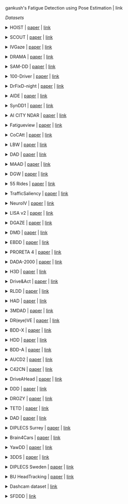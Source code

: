 
<summary>gankush's Fatigue Detection using Pose Estimation | <a href=https://github.com/wzafar/capstone-project/tree/mainlink></a>link</summary>



*Datasets*
<a name="HOIST"></a>
<details close>
<summary>HOIST | <a href=https://doi.org/10.1109/LRA.2024.3368301>paper</a> | <a href=https://github.com/vehicle-importance/oiecr>link</a></summary>
<ul>
Full name: Object Importance Estimation Using Counterfactual Reasoning
</ul>
</summary>
<ul>
Description: Simulated driving scenarios with object importance annotations
</ul>
</summary>
<ul>
Data: scene video (BEV)
</ul>
</summary>
<ul>
Annotations: bounding boxes, object importance labels
</ul>
<ul>
<pre>
@article{2024_RAL_Gupta,
    author = "Gupta, Pranay and Biswas, Abhijat and Admoni, Henny and Held, David",
    journal = "IEEE Robotics and Automation Letters",
    publisher = "IEEE",
    title = "Object Importance Estimation using Counterfactual Reasoning for Intelligent Driving",
    year = "2024"
}
</pre>
</details>
</ul>

<a name="SCOUT"></a>
<details close>
<summary>SCOUT | <a href=https://doi.org/10.1109/IV55156.2024.10588528>paper</a> | <a href=https://github.com/ykotseruba/SCOUT>link</a></summary>
<ul>
Full name: Task and Context-Modulated Attention
</ul>
</summary>
<ul>
Description: Extended annotations for four public datasets for studying drivers’ attention: DR(eye)VE, BDD-A, MAAD, LBW
</ul>
</summary>
<ul>
Data: eye-tracking
</ul>
</summary>
<ul>
Annotations: action labels, context labels, map information
</ul>
<ul>
<pre>
@inproceedings{2024_IV_Kotseruba_1,
    author = "Kotseruba, Iuliia and Tsotsos, John K",
    booktitle = "Intelligent Vehicles Symposium (IV)",
    title = "Data Limitations for Modeling Top-Down Effects on Drivers' Attention",
    year = "2024"
}
</pre>
</details>
</ul>

<a name="IVGaze"></a>
<details close>
<summary>IVGaze | <a href=https://openaccess.thecvf.com/content/CVPR2024/papers/Cheng_What_Do_You_See_in_Vehicle_Comprehensive_Vision_Solution_for_CVPR_2024_paper.pdf>paper</a> | <a href=https://yihua.zone/work/ivgaze>link</a></summary>
<ul>
Full name: In-Vehicle Gaze Dataset
</ul>
</summary>
<ul>
Description: 44K images of 25 subjects looking at different areas inside the vehicle
</ul>
</summary>
<ul>
Data: driver video, eye-tracking
</ul>
</summary>
<ul>
Annotations: gaze area labels
</ul>
<ul>
<pre>
@inproceedings{2024_CVPR_Cheng,
    author = "Cheng, Yihua and Zhu, Yaning and Wang, Zongji and Hao, Hongquan and Liu, Yongwei and Cheng, Shiqing and Wang, Xi and Chang, Hyung Jin",
    booktitle = "Proceedings of the IEEE/CVF Conference on Computer Vision and Pattern Recognition",
    pages = "1556--1565",
    title = "What Do You See in Vehicle? Comprehensive Vision Solution for In-Vehicle Gaze Estimation",
    year = "2024"
}
</pre>
</details>
</ul>

<a name="DRAMA"></a>
<details close>
<summary>DRAMA | <a href=https://openaccess.thecvf.com/content/WACV2023/papers/Malla_DRAMA_Joint_Risk_Localization_and_Captioning_in_Driving_WACV_2023_paper.pdf>paper</a> | <a href=https://usa.honda-ri.com/drama>link</a></summary>
<ul>
Full name: Driving Risk Assessment Mechanism with A captioning module
</ul>
</summary>
<ul>
Description: Driving scenarios recorded in Tokyo, Japan with video and object-level importance labels and captions
</ul>
</summary>
<ul>
Data: scene video
</ul>
</summary>
<ul>
Annotations: bounding boxes, captions
</ul>
<ul>
<pre>
@inproceedings{2023_WACV_Malla,
    author = "Malla, Srikanth and Choi, Chiho and Dwivedi, Isht and Choi, Joon Hee and Li, Jiachen",
    booktitle = "Proceedings of the IEEE/CVF Winter Conference on Applications of Computer Vision",
    pages = "1043--1052",
    title = "DRAMA: Joint Risk Localization and Captioning in Driving",
    year = "2023"
}
</pre>
</details>
</ul>

<a name="SAM-DD"></a>
<details close>
<summary>SAM-DD | <a href=https://doi.org/10.1109/TITS.2023.3316203>paper</a> | <a href=https://yanghh.io/SAM-DD/>link</a></summary>
<ul>
Full name: Singapore AutoMan@NTU Distracted Driving Dataset
</ul>
</summary>
<ul>
Description: Videos of drivers performing secondary tasks
</ul>
</summary>
<ul>
Data: driver video, depth
</ul>
</summary>
<ul>
Annotations: distraction state
</ul>
<ul>
<pre>
@article{2023_T-ITS_Yang,
    author = "Yang, Haohan and Liu, Haochen and Hu, Zhongxu and Nguyen, Anh-Tu and Guerra, Thierry-Marie and Lv, Chen",
    journal = "IEEE Transactions on Intelligent Transportation Systems",
    publisher = "IEEE",
    title = "Quantitative Identification of Driver Distraction: A Weakly Supervised Contrastive Learning Approach",
    year = "2023"
}
</pre>
</details>
</ul>

<a name="100-Driver"></a>
<details close>
<summary>100-Driver | <a href=https://doi.org/10.1109/TITS.2023.3255923>paper</a> | <a href=https://100-driver.github.io>link</a></summary>
<ul>
Description: Videos of drivers performing secondary tasks 
</ul>
</summary>
<ul>
Data: driver video
</ul>
</summary>
<ul>
Annotations: action labels
</ul>
<ul>
<pre>
@article{2023_T-ITS_Wang,
    author = "Wang, Jing and Li, Wenjing and Li, Fang and Zhang, Jun and Wu, Zhongcheng and Zhong, Zhun and Sebe, Nicu",
    journal = "IEEE Transactions on Intelligent Transportation Systems",
    publisher = "IEEE",
    title = "100-Driver: A Large-Scale, Diverse Dataset for Distracted Driver Classification",
    year = "2023"
}
</pre>
</details>
</ul>

<a name="DrFixD-night"></a>
<details close>
<summary>DrFixD-night | <a href=https://doi.org/10.1109/TITS.2023.3323468>paper</a> | <a href=https://github.com/taodeng/DrFixD-night>link</a></summary>
<ul>
Full name: Driver Fixation Dataset in night
</ul>
</summary>
<ul>
Description: 15 videos of night-time driving with eye-tracking data from 30 participants
</ul>
</summary>
<ul>
Data: scene video, eye-tracking
</ul>
<ul>
<pre>
@article{2023_T-ITS_Deng,
    author = "Deng, Tao and Jiang, Lianfang and Shi, Yi and Wu, Jiang and Wu, Zhangbi and Yan, Shun and Zhang, Xianshi and Yan, Hongmei",
    journal = "IEEE Transactions on Intelligent Transportation Systems",
    publisher = "IEEE",
    title = "Driving Visual Saliency Prediction of Dynamic Night Scenes via a Spatio-Temporal Dual-Encoder Network",
    year = "2023"
}
</pre>
</details>
</ul>

<a name="AIDE"></a>
<details close>
<summary>AIDE | <a href=https://openaccess.thecvf.com/content/ICCV2023/papers/Yang_AIDE_A_Vision-Driven_Multi-View_Multi-Modal_Multi-Tasking_Dataset_for_Assistive_Driving_ICCV_2023_paper.pdf>paper</a> | <a href=https://github.com/ydk122024/AIDE>link</a></summary>
<ul>
Full name: Assistive Driving Perception Dataset
</ul>
</summary>
<ul>
Description: Naturalistic dataset with multi-camera views of drivers performing normal driving and secondary tasks
</ul>
</summary>
<ul>
Data: driver video, scene video
</ul>
</summary>
<ul>
Annotations: distraction state, action labels
</ul>
<ul>
<pre>
@inproceedings{2023_ICCV_Yang,
    author = "Yang, Dingkang and Huang, Shuai and Xu, Zhi and Li, Zhenpeng and Wang, Shunli and Li, Mingcheng and Wang, Yuzheng and Liu, Yang and Yang, Kun and Chen, Zhaoyu and others",
    booktitle = "Proceedings of the IEEE/CVF International Conference on Computer Vision",
    pages = "20459--20470",
    title = "AIDE: A Vision-Driven Multi-View, Multi-Modal, Multi-Tasking Dataset for Assistive Driving Perception",
    year = "2023"
}
</pre>
</details>
</ul>

<a name="SynDD1"></a>
<details close>
<summary>SynDD1 | <a href=https://doi.org/10.1016/j.dib.2022.108793>paper</a> | <a href=https://data.mendeley.com/datasets/ptcp7rp3wb/4>link</a></summary>
<ul>
Full name: Synthetic Distracted Driving Dataset
</ul>
</summary>
<ul>
Description: Synthetic dataset for machine learning models to detect and analyze drivers' various distracted behavior and different gaze zones. 
</ul>
</summary>
<ul>
Data: driver video
</ul>
</summary>
<ul>
Annotations: gaze area labels, action labels, appearance labels
</ul>
<ul>
<pre>
@article{2023_DiB_Rahman,
    author = "Rahman, Mohammed Shaiqur and Venkatachalapathy, Archana and Sharma, Anuj and Wang, Jiyang and Gursoy, Senem Velipasalar and Anastasiu, David and Wang, Shuo",
    journal = "Data in brief",
    pages = "108793",
    publisher = "Elsevier",
    title = "Synthetic distracted driving (syndd1) dataset for analyzing distracted behaviors and various gaze zones of a driver",
    volume = "46",
    year = "2023"
}
</pre>
</details>
</ul>

<a name="AI CITY NDAR"></a>
<details close>
<summary>AI CITY NDAR | <a href=https://openaccess.thecvf.com/content/CVPR2023W/AICity/papers/Naphade_The_7th_AI_City_Challenge_CVPRW_2023_paper.pdf>paper</a> | <a href=https://www.aicitychallenge.org>link</a></summary>
<ul>
Full name: AI CITY Naturalistic Driving Action Recognition
</ul>
</summary>
<ul>
Description: 594 video clips (90 hours) of 99 drivers performing 16 secondary tasks during driving
</ul>
</summary>
<ul>
Data: driver video
</ul>
<ul>
<pre>
@inproceedings{2023_CVPRW_Naphade,
    author = "Naphade, Milind and Wang, Shuo and Anastasiu, David C and Tang, Zheng and Chang, Ming-Ching and Yao, Yue and Zheng, Liang and Rahman, Mohammed Shaiqur and Arya, Meenakshi S and Sharma, Anuj and others",
    booktitle = "Proceedings of the IEEE/CVF Conference on Computer Vision and Pattern Recognition",
    pages = "5538--5548",
    title = "The 7th ai city challenge",
    year = "2023"
}
</pre>
</details>
</ul>

<a name="Fatigueview"></a>
<details close>
<summary>Fatigueview | <a href=https://doi.org/10.1109/TITS.2022.3216017>paper</a> | <a href=https://fatigueview.github.io/>link</a></summary>
<ul>
Description: Multi-camera video dataset for vision-based drowsiness detection.
</ul>
</summary>
<ul>
Data: driver video
</ul>
</summary>
<ul>
Annotations: facial landmarks, face/hand bounding boxes, head pose, eye status, pose, drowsiness labels
</ul>
<ul>
<pre>
@article{2022_T-ITS_Yang,
    author = "Yang, Cong and Yang, Zhenyu and Li, Weiyu and See, John",
    journal = "IEEE Transactions on Intelligent Transportation Systems",
    publisher = "IEEE",
    title = "FatigueView: A Multi-Camera Video Dataset for Vision-Based Drowsiness Detection",
    year = "2022"
}
</pre>
</details>
</ul>

<a name="CoCAtt"></a>
<details close>
<summary>CoCAtt | <a href=https://doi.org/10.1109/ITSC55140.2022.9921777>paper</a> | <a href=https://cocatt-dataset.github.io/>link</a></summary>
<ul>
Full name: A Cognitive-Conditioned Driver Attention Dataset
</ul>
</summary>
<ul>
Description: Videos of drivers and driver scenes in automated and manual driving conditions with per-frame gaze and distraction annotations
</ul>
</summary>
<ul>
Data: driver video, scene video, eye-tracking
</ul>
</summary>
<ul>
Annotations: distraction state, car telemetry, intention labels
</ul>
<ul>
<pre>
@inproceedings{2022_ITSC_Shen,
    author = "Shen, Yuan and Wijayaratne, Niviru and Sriram, Pranav and Hasan, Aamir and Du, Peter and Driggs-Campbell, Katherine",
    booktitle = "2022 IEEE 25th International Conference on Intelligent Transportation Systems (ITSC)",
    organization = "IEEE",
    pages = "32--39",
    title = "CoCAtt: A Cognitive-Conditioned Driver Attention Dataset",
    year = "2022"
}
</pre>
</details>
</ul>

<a name="LBW"></a>
<details close>
<summary>LBW | <a href=https://www.ecva.net/papers/eccv_2022/papers_ECCV/papers/136730128.pdf>paper</a> | <a href=https://github.com/Kasai2020/look_both_ways>link</a></summary>
<ul>
Full name: Look Both Ways
</ul>
</summary>
<ul>
Description: Synchronized videos from scene and driver-facing cameras of drivers performing various maneuvers in traffic
</ul>
</summary>
<ul>
Data: driver video, scene video, eye-tracking
</ul>
<ul>
<pre>
@inproceedings{2022_ECCV_Kasahara,
    author = "Kasahara, Isaac and Stent, Simon and Park, Hyun Soo",
    booktitle = "Computer Vision--ECCV 2022: 17th European Conference, Tel Aviv, Israel, October 23--27, 2022, Proceedings, Part XIII",
    organization = "Springer",
    pages = "126--142",
    title = "Look Both Ways: Self-supervising Driver Gaze Estimation and Road Scene Saliency",
    year = "2022"
}
</pre>
</details>
</ul>

<a name="DAD"></a>
<details close>
<summary>DAD | <a href=https://openaccess.thecvf.com/content/WACV2021/papers/Kopuklu_Driver_Anomaly_Detection_A_Dataset_and_Contrastive_Learning_Approach_WACV_2021_paper.pdf>paper</a> | <a href=https://github.com/okankop/Driver-Anomaly-Detection>link</a></summary>
<ul>
Full name: Driver Anomaly Detection
</ul>
</summary>
<ul>
Description: Videos of normal and anomalous behaviors (manual/visual distractions) of drivers.
</ul>
</summary>
<ul>
Data: driver video
</ul>
</summary>
<ul>
Annotations: action labels
</ul>
<ul>
<pre>
@inproceedings{2021_WACV_Kopuklu,
    author = "Kopuklu, Okan and Zheng, Jiapeng and Xu, Hang and Rigoll, Gerhard",
    booktitle = "Proceedings of the IEEE/CVF Winter Conference on Applications of Computer Vision",
    pages = "91--100",
    title = "Driver anomaly detection: A dataset and contrastive learning approach",
    year = "2021"
}
</pre>
</details>
</ul>

<a name="MAAD"></a>
<details close>
<summary>MAAD | <a href=https://openaccess.thecvf.com/content/ICCV2021W/EPIC/papers/Gopinath_MAAD_A_Model_and_Dataset_for_Attended_Awareness_in_Driving_ICCVW_2021_paper.pdf>paper</a> | <a href=https://github.com/ToyotaResearchInstitute/att-aware/>link</a></summary>
<ul>
Full name: Attended Awareness in Driving
</ul>
</summary>
<ul>
Description: A subset of videos from DR(eye)VE annotated with gaze collected in lab conditions.
</ul>
</summary>
<ul>
Data: eye-tracking, scene video
</ul>
</summary>
<ul>
Annotations: task labels
</ul>
<ul>
<pre>
@inproceedings{2021_ICCVW_Gopinath,
    author = "Gopinath, Deepak and Rosman, Guy and Stent, Simon and Terahata, Katsuya and Fletcher, Luke and Argall, Brenna and Leonard, John",
    booktitle = "Proceedings of the IEEE/CVF International Conference on Computer Vision",
    pages = "3426--3436",
    title = {MAAD: A Model and Dataset for" Attended Awareness" in Driving},
    year = "2021"
}
</pre>
</details>
</ul>

<a name="DGW"></a>
<details close>
<summary>DGW | <a href=https://openaccess.thecvf.com/content/ICCV2021W/AVVision/papers/Ghosh_Speak2Label_Using_Domain_Knowledge_for_Creating_a_Large_Scale_Driver_ICCVW_2021_paper.pdf>paper</a> | <a href=https://sites.google.com/view/drivergazeprediction/home>link</a></summary>
<ul>
Full name: Driver Gaze in the Wild 
</ul>
</summary>
<ul>
Description: Videos of drivers fixating on different areas in the vehicle without constraining their head and eye movements
</ul>
</summary>
<ul>
Data: driver video
</ul>
</summary>
<ul>
Annotations: gaze area labels
</ul>
<ul>
<pre>
@inproceedings{2021_ICCVW_Ghosh,
    author = "Ghosh, Shreya and Dhall, Abhinav and Sharma, Garima and Gupta, Sarthak and Sebe, Nicu",
    booktitle = "ICCVW",
    title = "Speak2label: Using domain knowledge for creating a large scale driver gaze zone estimation dataset",
    year = "2021"
}
</pre>
</details>
</ul>

<a name="55 Rides"></a>
<details close>
<summary>55 Rides | <a href=https://doi.org/10.1145/3448018.3457993>paper</a> | <a href=https://www.hci.uni-tuebingen.de/research/Applications/Driving/55rides.html>link</a></summary>
<ul>
Description: Naturalistic dataset recorded by four drivers and annotated by three raters to determine distraction states
</ul>
</summary>
<ul>
Data: driver video, eye-tracking
</ul>
</summary>
<ul>
Annotations: distraction state, head pose
</ul>
<ul>
<pre>
@inproceedings{2021_ETRA_Kubler,
    author = {K{\"u}bler, Thomas C and Fuhl, Wolfgang and Wagner, Elena and Kasneci, Enkelejda},
    booktitle = "ACM Symposium on Eye Tracking Research and Applications",
    pages = "1--8",
    title = "55 Rides: attention annotated head and gaze data during naturalistic driving",
    year = "2021"
}
</pre>
</details>
</ul>

<a name="TrafficSaliency"></a>
<details close>
<summary>TrafficSaliency | <a href=https://doi.org/10.1109/TITS.2019.2915540>paper</a> | <a href=https://github.com/taodeng/CDNN-traffic-saliency>link</a></summary>
<ul>
Description: 16 videos of driving scenes with gaze data of 28 subjects recorded in the lab with eye-tracker
</ul>
</summary>
<ul>
Data: eye-tracking, scene video
</ul>
<ul>
<pre>
@article{2020_T-ITS_Deng,
    author = "Deng, Tao and Yan, Hongmei and Qin, Long and Ngo, Thuyen and Manjunath, BS",
    journal = "IEEE Transactions on Intelligent Transportation Systems",
    number = "5",
    pages = "2146--2154",
    publisher = "IEEE",
    title = "{How do drivers allocate their potential attention? Driving fixation prediction via convolutional neural networks}",
    volume = "21",
    year = "2019"
}
</pre>
</details>
</ul>

<a name="NeuroIV"></a>
<details close>
<summary>NeuroIV | <a href=https://doi.org/10.1109/TITS.2020.3022921>paper</a> | <a href=https://github.com/ispc-lab/NeuroIV>link</a></summary>
<ul>
Full name: Neuromorphic Vision Meets Intelligent Vehicle
</ul>
</summary>
<ul>
Description: Videos of drivers performing secondary tasks, making hand gestures and observing different regions inside the vehicle recorded with DAVIS and depth sensor
</ul>
</summary>
<ul>
Data: driver video
</ul>
<ul>
<pre>
@article{2020_T-ITS_Chen,
    author = {Chen, Guang and Wang, Fa and Li, Weijun and Hong, Lin and Conradt, J{\"o}rg and Chen, Jieneng and Zhang, Zhenyan and Lu, Yiwen and Knoll, Alois},
    journal = "IEEE Transactions on Intelligent Transportation Systems",
    number = "2",
    pages = "1171--1183",
    publisher = "IEEE",
    title = "NeuroIV: Neuromorphic vision meets intelligent vehicle towards safe driving with a new database and baseline evaluations",
    volume = "23",
    year = "2020"
}
</pre>
</details>
</ul>

<a name="LISA v2"></a>
<details close>
<summary>LISA v2 | <a href=https://doi.org/10.1109/IV47402.2020.9304573>paper</a> | <a href=https://github.com/arangesh/GPCycleGAN>link</a></summary>
<ul>
Full name: Laboratory for Intelligent and Safe Automobiles
</ul>
</summary>
<ul>
Description: Videos of drivers with and without eyeglasses recorded under different lighting conditions
</ul>
</summary>
<ul>
Data: driver video
</ul>
<ul>
<pre>
@inproceedings{2020_IV_Rangesh,
    author = "Rangesh, Akshay and Zhang, Bowen and Trivedi, Mohan M",
    booktitle = "IV",
    title = "Driver gaze estimation in the real world: Overcoming the eyeglass challenge",
    year = "2020"
}
</pre>
</details>
</ul>

<a name="DGAZE"></a>
<details close>
<summary>DGAZE | <a href=http://cdn.iiit.ac.in/cdn/cvit.iiit.ac.in/images/ConferencePapers/2020/DGAZE_Driver.pdf>paper</a> | <a href=https://github.com/duaisha/DGAZE>link</a></summary>
<ul>
Description: A dataset mapping drivers’ gaze to different areas in a static traffic scene in lab conditions
</ul>
</summary>
<ul>
Data: driver video, scene video
</ul>
</summary>
<ul>
Annotations: bounding boxes
</ul>
<ul>
<pre>
@inproceedings{2020_IROS_Dua,
    author = "Dua, Isha and John, Thrupthi Ann and Gupta, Riya and Jawahar, CV",
    booktitle = "IROS",
    title = "DGAZE: Driver Gaze Mapping on Road",
    year = "2020"
}
</pre>
</details>
</ul>

<a name="DMD"></a>
<details close>
<summary>DMD | <a href=https://doi.org/10.1007/978-3-030-66823-5_23>paper</a> | <a href=https://dmd.vicomtech.org/>link</a></summary>
<ul>
Full name: Driving Monitoring Dataset
</ul>
</summary>
<ul>
Description: A diverse multi-modal dataset of drivers performing various secondary tasks, observing different regions inside the car, and showing signs of drowsiness recorded on-road and in simulation environment
</ul>
</summary>
<ul>
Data: driver video, scene video, vehicle data
</ul>
</summary>
<ul>
Annotations: bounding boxes, action labels
</ul>
<ul>
<pre>
@inproceedings{2020_ECCVW_Ortega,
    author = "Ortega, Juan Diego and Kose, Neslihan and Ca{\\textasciitilde n}as, Paola and Chao, Min-An and Unnervik, Alexander and Nieto, Marcos and Otaegui, Oihana and Salgado, Luis",
    booktitle = "ECCV",
    title = "Dmd: A large-scale multi-modal driver monitoring dataset for attention and alertness analysis",
    year = "2020"
}
</pre>
</details>
</ul>

<a name="EBDD"></a>
<details close>
<summary>EBDD | <a href=https://doi.org/10.1109/TCSVT.2018.2818407>paper</a> | <a href=https://mahbubur.buet.ac.bd/resources/ebdd_database.htm>link</a></summary>
<ul>
Full name: EEE BUET Distracted Driving Dataset
</ul>
</summary>
<ul>
Description: Videos of drivers performing secondary tasks
</ul>
</summary>
<ul>
Data: driver video
</ul>
</summary>
<ul>
Annotations: action labels, bounding boxes
</ul>
<ul>
<pre>
@article{2019_TCSVT_Billah,
    author = "Billah, Tashrif and Rahman, SM Mahbubur and Ahmad, M Omair and Swamy, MNS",
    journal = "IEEE Transactions on Circuits and Systems for Video Technology",
    number = "4",
    pages = "1048--1062",
    publisher = "IEEE",
    title = "Recognizing distractions for assistive driving by tracking body parts",
    volume = "29",
    year = "2018"
}
</pre>
</details>
</ul>

<a name="PRORETA 4"></a>
<details close>
<summary>PRORETA 4 | <a href=https://doi.org/10.1109/IVS.2019.8814224>paper</a> | <a href=https://www.proreta.tu-darmstadt.de/proreta_1_4/proreta4_1/datasets_1/index.en.jsp>link</a></summary>
<ul>
Description: Videos of traffic scenes recorded in instrumented vehicle with driver’s gaze data for evaluating accuracy of detecting driver’s current object of fixation
</ul>
</summary>
<ul>
Data: eye-tracking, driver video, scene video
</ul>
<ul>
<pre>
@inproceedings{2019_IV_Schwehr,
    author = "Schwehr, Julian and Knaust, Moritz and Willert, Volker",
    booktitle = "IV",
    title = "How to evaluate object-of-fixation detection",
    year = "2019"
}
</pre>
</details>
</ul>

<a name="DADA-2000"></a>
<details close>
<summary>DADA-2000 | <a href=https://doi.org/10.1109/ITSC.2019.8917218>paper</a> | <a href=https://github.com/JWFangit/LOTVS-DADA>link</a></summary>
<ul>
Full name: Driver Attention in Driving Accident Scenarios
</ul>
</summary>
<ul>
Description: 2000 videos of accident videos collected from video hosting websites with eye-tracking data from 20 subjects collected in the lab.
</ul>
</summary>
<ul>
Data: eye-tracking, scene video
</ul>
</summary>
<ul>
Annotations: bounding boxes, accident category labels
</ul>
<ul>
<pre>
@inproceedings{2019_ITSC_Fang,
    author = "Fang, Jianwu and Yan, Dingxin and Qiao, Jiahuan and Xue, Jianru and Wang, He and Li, Sen",
    booktitle = "ITSC",
    title = "{DADA-2000: Can Driving Accident be Predicted by Driver Attentionƒ Analyzed by A Benchmark}",
    year = "2019"
}
</pre>
</details>
</ul>

<a name="H3D"></a>
<details close>
<summary>H3D | <a href=https://doi.org/10.1109/ICRA.2019.8793925>paper</a> | <a href=https://doi.org/10.1109/ICRA.2019.8793925>link</a></summary>
<ul>
Full name: H3D Honda 3D Dataset
</ul>
</summary>
<ul>
Description: A subset of videos from HDD dataset with 3D bounding boxes and object ids for tracking
</ul>
</summary>
<ul>
Data: driver video, vehicle data
</ul>
</summary>
<ul>
Annotations: bounding boxes
</ul>
<ul>
<pre>
@inproceedings{2019_ICRA_Patil,
    author = "Patil, Abhishek and Malla, Srikanth and Gang, Haiming and Chen, Yi-Ting",
    booktitle = "2019 International Conference on Robotics and Automation (ICRA)",
    organization = "IEEE",
    pages = "9552--9557",
    title = "The h3d dataset for full-surround 3d multi-object detection and tracking in crowded urban scenes",
    year = "2019"
}
</pre>
</details>
</ul>

<a name="Drive&Act"></a>
<details close>
<summary>Drive&Act | <a href=https://openaccess.thecvf.com/content_ICCV_2019/papers/Martin_DriveAct_A_Multi-Modal_Dataset_for_Fine-Grained_Driver_Behavior_Recognition_in_ICCV_2019_paper.pdf>paper</a> | <a href=https://www.driveandact.com/>link</a></summary>
<ul>
Description: Videos of drivers performing various driving- and non-driving-related tasks
</ul>
</summary>
<ul>
Data: driver video
</ul>
</summary>
<ul>
Annotations: semantic maps, action labels
</ul>
<ul>
<pre>
@inproceedings{2019_ICCV_Martin,
    author = "Martin, Manuel and Roitberg, Alina and Haurilet, Monica and Horne, Matthias and Rei{\ss}, Simon and Voit, Michael and Stiefelhagen, Rainer",
    booktitle = "ICCV",
    title = "Drive\\&act: A multi-modal dataset for fine-grained driver behavior recognition in autonomous vehicles",
    year = "2019"
}
</pre>
</details>
</ul>

<a name="RLDD"></a>
<details close>
<summary>RLDD | <a href=https://openaccess.thecvf.com/content_CVPRW_2019/papers/AMFG/Ghoddoosian_A_Realistic_Dataset_and_Baseline_Temporal_Model_for_Early_Drowsiness_CVPRW_2019_paper.pdf>paper</a> | <a href=https://github.com/rezaghoddoosian/Early-Drowsiness-Detection>link</a></summary>
<ul>
Full name: Real-Life Drowsiness Datase
</ul>
</summary>
<ul>
Description: Crowdsourced videos of people in various states of drowsiness recorded in indoor environments
</ul>
</summary>
<ul>
Data: driver video
</ul>
</summary>
<ul>
Annotations: drowsiness labels
</ul>
<ul>
<pre>
@inproceedings{2019_CVPRW_Ghoddoosian,
    author = "Ghoddoosian, Reza and Galib, Marnim and Athitsos, Vassilis",
    booktitle = "CVPRW",
    title = "A realistic dataset and baseline temporal model for early drowsiness detection",
    year = "2019"
}
</pre>
</details>
</ul>

<a name="HAD"></a>
<details close>
<summary>HAD | <a href=https://openaccess.thecvf.com/content_CVPR_2019/papers/Kim_Grounding_Human-To-Vehicle_Advice_for_Self-Driving_Vehicles_CVPR_2019_paper.pdf>paper</a> | <a href=https://usa.honda-ri.com/HAD>link</a></summary>
<ul>
Full name: HAD HRI Advice Dataset
</ul>
</summary>
<ul>
Description: A subset of videos from HDD naturalistic dataset annotated with textual advice containing 1) goals – where the vehicle should move and 2) attention – where the vehicle should look
</ul>
</summary>
<ul>
Data: scene video, vehicle data
</ul>
</summary>
<ul>
Annotations: goal and attention labels
</ul>
<ul>
<pre>
@inproceedings{2019_CVPR_Kim,
    author = "Kim, Jinkyu and Misu, Teruhisa and Chen, Yi-Ting and Tawari, Ashish and Canny, John",
    booktitle = "CVPR",
    title = "Grounding human-to-vehicle advice for self-driving vehicles",
    year = "2019"
}
</pre>
</details>
</ul>

<a name="3MDAD"></a>
<details close>
<summary>3MDAD | <a href=https://doi.org/10.1007/978-3-030-29888-3_42>paper</a> | <a href=https://sites.google.com/site/benkhalifaanouar1/6-datasets>link</a></summary>
<ul>
Full name: Multimodal Multiview and Multispectral Driver Action Dataset
</ul>
</summary>
<ul>
Description: Videos of drivers performing secondary tasks
</ul>
</summary>
<ul>
Data: driver video
</ul>
</summary>
<ul>
Annotations: action labels, bounding boxes
</ul>
<ul>
<pre>
@inproceedings{2019_CAIP_Jegham,
    author = "Jegham, Imen and Ben Khalifa, Anouar and Alouani, Ihsen and Mahjoub, Mohamed Ali",
    booktitle = "Computer Analysis of Images and Patterns: 18th International Conference, CAIP 2019, Salerno, Italy, September 3--5, 2019, Proceedings, Part I 18",
    organization = "Springer",
    pages = "518--529",
    title = "Mdad: A multimodal and multiview in-vehicle driver action dataset",
    year = "2019"
}
</pre>
</details>
</ul>

<a name="DR(eye)VE"></a>
<details close>
<summary>DR(eye)VE | <a href=https://doi.org/10.1109/TPAMI.2018.2845370>paper</a> | <a href=http://imagelab.ing.unimore.it/dreyeve>link</a></summary>
<ul>
Description: Driving videos recorded on-road with corresponding gaze data of the driver
</ul>
</summary>
<ul>
Data: eye-tracking, scene video, vehicle data
</ul>
</summary>
<ul>
Annotations: weather and road type labels
</ul>
<ul>
<pre>
@article{2018_PAMI_Palazzi,
    author = "Palazzi, Andrea and Abati, Davide and Solera, Francesco and Cucchiara, Rita and others",
    journal = "IEEE TPAMI",
    number = "7",
    pages = "1720--1733",
    title = "{Predicting the Driver's Focus of Attention: the DR (eye) VE Project}",
    volume = "41",
    year = "2018"
}
</pre>
</details>
</ul>

<a name="BDD-X"></a>
<details close>
<summary>BDD-X | <a href=https://openaccess.thecvf.com/content_ECCV_2018/papers/Jinkyu_Kim_Textual_Explanations_for_ECCV_2018_paper.pdf>paper</a> | <a href=https://github.com/JinkyuKimUCB/BDD-X-dataset>link</a></summary>
<ul>
Full name: Berkeley Deep Drive-X (eXplanation) Dataset
</ul>
</summary>
<ul>
Description: A subset of videos from BDD dataset annotated with textual descriptions of actions performed by the vehicle and explanations justifying those actions
</ul>
</summary>
<ul>
Data: scene video, vehicle data
</ul>
</summary>
<ul>
Annotations: action explanations
</ul>
<ul>
<pre>
@inproceedings{2018_ECCV_Kim,
    author = "Kim, Jinkyu and Rohrbach, Anna and Darrell, Trevor and Canny, John and Akata, Zeynep",
    booktitle = "ECCV",
    title = "Textual explanations for self-driving vehicles",
    year = "2018"
}
</pre>
</details>
</ul>

<a name="HDD"></a>
<details close>
<summary>HDD | <a href=https://openaccess.thecvf.com/content_cvpr_2018/papers/Ramanishka_Toward_Driving_Scene_CVPR_2018_paper.pdf>paper</a> | <a href=https://usa.honda-ri.com/HDD>link</a></summary>
<ul>
Full name: HDD HRI Driving Dataset
</ul>
</summary>
<ul>
Description: A large naturalistic driving dataset with driving footage, vehicle telemetry and annotations for vehicle actions and their justifications
</ul>
</summary>
<ul>
Data: scene video, vehicle data
</ul>
</summary>
<ul>
Annotations: bounding boxes, action labels
</ul>
<ul>
<pre>
@inproceedings{2018_CVPR_Ramanishka,
    author = "Ramanishka, Vasili and Chen, Yi-Ting and Misu, Teruhisa and Saenko, Kate",
    booktitle = "CVPR",
    title = "Toward driving scene understanding: A dataset for learning driver behavior and causal reasoning",
    year = "2018"
}
</pre>
</details>
</ul>

<a name="BDD-A"></a>
<details close>
<summary>BDD-A | <a href=https://doi.org/10.1007/978-3-030-20873-8_42>paper</a> | <a href=https://bdd-data.berkeley.edu/>link</a></summary>
<ul>
Full name: Berkeley Deep Drive-A (Attention) Dataset
</ul>
</summary>
<ul>
Description: A set of short video clips extracted from the Berkeley Deep Drive (BDD) dataset with additional eye-tracking data collected in the lab from 45 subjects
</ul>
</summary>
<ul>
Data: eye-tracking, scene video, vehicle data
</ul>
<ul>
<pre>
@inproceedings{2018_ACCV_Xia,
    author = "Xia, Ye and Zhang, Danqing and Kim, Jinkyu and Nakayama, Ken and Zipser, Karl and Whitney, David",
    booktitle = "ACCV",
    title = "Predicting driver attention in critical situations",
    year = "2018"
}
</pre>
</details>
</ul>

<a name="AUCD2"></a>
<details close>
<summary>AUCD2 | <a href=https://arxiv.org/pdf/1706.09498.pdf>paper</a> | <a href=https://abouelnaga.io/projects/auc-distracted-driver-dataset/>link</a></summary>
<ul>
Full name: American University in Cairo (AUC) Distracted Driver’s Dataset
</ul>
</summary>
<ul>
Description: Videos of drivers performing secondary tasks
</ul>
</summary>
<ul>
Data: driver video
</ul>
</summary>
<ul>
Annotations: action labels
</ul>
<ul>
<pre>
@inproceedings{2017_NeurIPS_Abouelnaga,
    author = "Abouelnaga, Yehya and Eraqi, Hesham M. and Moustafa, Mohamed N.",
    booktitle = "NeurIPS Workshop on Machine Learning for Intelligent Transportation Systems",
    title = "eal-time Distracted Driver Posture Classification",
    year = "2017"
}
</pre>
</details>
</ul>

<a name="C42CN"></a>
<details close>
<summary>C42CN | <a href=https://doi.org/10.1038/sdata.2017.110>paper</a> | <a href=https://osf.io/c42cn/>link</a></summary>
<ul>
Description: A multi-modal dataset acquired in a controlled experiment on a driving simulator under 4 conditions: no distraction, cognitive, emotional and sensorimotor distraction.
</ul>
</summary>
<ul>
Data: eye-tracking, scene video, physiological signal
</ul>
<ul>
<pre>
@article{2017_NatSciData_Taamneh,
    author = "Taamneh, Salah and Tsiamyrtzis, Panagiotis and Dcosta, Malcolm and Buddharaju, Pradeep and Khatri, Ashik and Manser, Michael and Ferris, Thomas and Wunderlich, Robert and Pavlidis, Ioannis",
    journal = "Scientific Data",
    pages = "170110",
    title = "A multimodal dataset for various forms of distracted driving",
    volume = "4",
    year = "2017"
}
</pre>
</details>
</ul>

<a name="DriveAHead"></a>
<details close>
<summary>DriveAHead | <a href=https://openaccess.thecvf.com/content_cvpr_2017_workshops/w13/papers/Schwarz_DriveAHead_-_A_CVPR_2017_paper.pdf>paper</a> | <a href=https://cvhci.anthropomatik.kit.edu/data/DriveAHead/>link</a></summary>
<ul>
Description: Videos of drivers with frame-level head pose annotations obtained from a motion-capture system
</ul>
</summary>
<ul>
Data: driver video
</ul>
</summary>
<ul>
Annotations: occlusion, head pose, depth
</ul>
<ul>
<pre>
@inproceedings{2017_CVPRW_Schwarz,
    author = "Schwarz, Anke and Haurilet, Monica and Martinez, Manuel and Stiefelhagen, Rainer",
    booktitle = "Proceedings of the IEEE Conference on Computer Vision and Pattern Recognition Workshops",
    pages = "1--10",
    title = "Driveahead-a large-scale driver head pose dataset",
    year = "2017"
}
</pre>
</details>
</ul>

<a name="DDD"></a>
<details close>
<summary>DDD | <a href=https://doi.org/10.1007/978-3-319-54526-4_9>paper</a> | <a href=http://cv.cs.nthu.edu.tw/php/callforpaper/datasets/DDD/>link</a></summary>
<ul>
Full name: Driver Drowsiness Detection Dataset
</ul>
</summary>
<ul>
Description: Videos of human subjects simulating different levels of drowsiness while driving in a simulator
</ul>
</summary>
<ul>
Data: driver video
</ul>
</summary>
<ul>
Annotations: drowsiness labels
</ul>
<ul>
<pre>
@inproceedings{2017_ACCV_Weng,
    author = "Weng, Ching-Hua and Lai, Ying-Hsiu and Lai, Shang-Hong",
    booktitle = "ACCV",
    title = "Driver drowsiness detection via a hierarchical temporal deep belief network",
    year = "2016"
}
</pre>
</details>
</ul>

<a name="DROZY"></a>
<details close>
<summary>DROZY | <a href=https://doi.org/10.1109/WACV.2016.7477715>paper</a> | <a href=http://www.drozy.ulg.ac.be/>link</a></summary>
<ul>
Description: Videos and physiological data from subjects in different drowsiness states after prolonged waking
</ul>
</summary>
<ul>
Data: driver video, physiological signal
</ul>
</summary>
<ul>
Annotations: drowsiness labels
</ul>
<ul>
<pre>
@inproceedings{2016_WACV_Massoz,
    author = "Massoz, Quentin and Langohr, Thomas and Fran{\c{c}}ois, Cl{\'e}mentine and Verly, Jacques G",
    booktitle = "WACV",
    title = "The ULg multimodality drowsiness database (called DROZY) and examples of use",
    year = "2016"
}
</pre>
</details>
</ul>

<a name="TETD"></a>
<details close>
<summary>TETD | <a href=https://doi.org/10.1109/TITS.2016.2535402>paper</a> | <a href=https://github.com/taodeng/traffic-eye-tracking-dataset>link</a></summary>
<ul>
Full name: Traffic Eye Tracking Dataset
</ul>
</summary>
<ul>
Description: A set of 100 images of traffic scenes with corresponding eye-tracking data from 20 subjects
</ul>
</summary>
<ul>
Data: eye-tracking, scene images
</ul>
<ul>
<pre>
@article{2016_T-ITS_Deng,
    author = "Deng, Tao and Yang, Kaifu and Li, Yongjie and Yan, Hongmei",
    journal = "IEEE Transactions on Intelligent Transportation Systems",
    number = "7",
    pages = "2051--2062",
    publisher = "IEEE",
    title = "Where does the driver look? Top-down-based saliency detection in a traffic driving environment",
    volume = "17",
    year = "2016"
}
</pre>
</details>
</ul>

<a name="DAD"></a>
<details close>
<summary>DAD | <a href=https://doi.org/10.1007/978-3-319-54190-7_9>paper</a> | <a href=https://aliensunmin.github.io/project/dashcam/>link</a></summary>
<ul>
Description: Videos of accidents recorded with dashboard cameras sourced from video hosting sites with annotations for accidents and road users involved in them
</ul>
</summary>
<ul>
Data: scene video
</ul>
</summary>
<ul>
Annotations: bounding boxes, accident category labels
</ul>
<ul>
<pre>
@inproceedings{2016_ACCV_Chan,
    author = "Chan, Fu-Hsiang and Chen, Yu-Ting and Xiang, Yu and Sun, Min",
    booktitle = "ACCV",
    title = "Anticipating accidents in dashcam videos",
    year = "2016"
}
</pre>
</details>
</ul>

<a name="DIPLECS Surrey"></a>
<details close>
<summary>DIPLECS Surrey | <a href=https://doi.org/10.1109/TVT.2015.2487826>paper</a> | <a href=https://cvssp.org/data/diplecs/>link</a></summary>
<ul>
Description: Driving videos with steering information recorded in different cars and environments
</ul>
</summary>
<ul>
Data: scene video, vehicle data
</ul>
<ul>
<pre>
@article{2015_TranVehTech_Pugeault,
    author = "Pugeault, Nicolas and Bowden, Richard",
    journal = "IEEE Transactions on Vehicular Technology",
    number = "12",
    pages = "5424--5438",
    publisher = "IEEE",
    title = "How much of driving is preattentive?",
    volume = "64",
    year = "2015"
}
</pre>
</details>
</ul>

<a name="Brain4Cars"></a>
<details close>
<summary>Brain4Cars | <a href=https://openaccess.thecvf.com/content_iccv_2015/papers/Jain_Car_That_Knows_ICCV_2015_paper.pdf>paper</a> | <a href=https://github.com/asheshjain399/ICCV2015_Brain4Cars>link</a></summary>
<ul>
Description: Synchronized videos from scene and driver-facing cameras of drivers performing various maneuvers in traffic
</ul>
</summary>
<ul>
Data: driver video, scene video, vehicle data
</ul>
</summary>
<ul>
Annotations: action labels
</ul>
<ul>
<pre>
@inproceedings{2015_ICCV_Jain,
    author = "Jain, Ashesh and Koppula, Hema S and Raghavan, Bharad and Soh, Shane and Saxena, Ashutosh",
    booktitle = "ICCV",
    title = "Car that knows before you do: Anticipating maneuvers via learning temporal driving models",
    year = "2015"
}
</pre>
</details>
</ul>

<a name="YawDD"></a>
<details close>
<summary>YawDD | <a href=https://doi.org/10.1145/2557642.2563678>paper</a> | <a href=https://ieee-dataport.org/open-access/yawdd-yawning-detection-dataset>link</a></summary>
<ul>
Full name: Yawning Detection Dataset
</ul>
</summary>
<ul>
Description: Recordings of human subjects in parked vehicles simulating normal driving, singing and taslking, and yawning
</ul>
</summary>
<ul>
Data: driver video
</ul>
</summary>
<ul>
Annotations: bounding boxes, action labels
</ul>
<ul>
<pre>
@inproceedings{2014_ACM_Abtahi,
    author = "Abtahi, Shabnam and Omidyeganeh, Mona and Shirmohammadi, Shervin and Hariri, Behnoosh",
    booktitle = "Proceedings of the ACM Multimedia Systems Conference",
    title = "{YawDD: A yawning detection dataset}",
    year = "2014"
}
</pre>
</details>
</ul>

<a name="3DDS"></a>
<details close>
<summary>3DDS | <a href=http://www.bmva.org/bmvc/2011/proceedings/paper85/paper85.pdf>paper</a> | <a href=http://ilab.usc.edu/borji/Resources.html>link</a></summary>
<ul>
Full name: 3D Driving School Dataset
</ul>
</summary>
<ul>
Description: Videos and eye-tracking data of people playing 3D driving simulator game
</ul>
</summary>
<ul>
Data: eye-tracking, scene video
</ul>
<ul>
<pre>
@inproceedings{2011_BMVC_Borji,
    author = "Borji, Ali and Sihite, Dicky N and Itti, Laurent",
    booktitle = "BMVC",
    title = "Computational Modeling of Top-down Visual Attention in Interactive Environments.",
    year = "2011"
}
</pre>
</details>
</ul>

<a name="DIPLECS Sweden"></a>
<details close>
<summary>DIPLECS Sweden | <a href=https://doi.org/10.1007/978-3-642-15567-3_12>paper</a> | <a href=https://cvssp.org/data/diplecs/>link</a></summary>
<ul>
Description: Driving videos with steering information recorded in different cars and environments
</ul>
</summary>
<ul>
Data: scene video, vehicle data
</ul>
<ul>
<pre>
@inproceedings{2010_ACCV_Pugeault,
    author = "Pugeault, Nicolas and Bowden, Richard",
    booktitle = "ECCV",
    title = "Learning pre-attentive driving behaviour from holistic visual features",
    year = "2010"
}
</pre>
</details>
</ul>

<a name="BU HeadTracking"></a>
<details close>
<summary>BU HeadTracking | <a href=https://doi.org/10.1109/34.845375>paper</a> | <a href=https://www.cs.bu.edu/groups/ivc/HeadTracking/>link</a></summary>
<ul>
Full name: Boston University Head Tracking Dataset
</ul>
</summary>
<ul>
Description: Videos and head tracking information for multiple human subjects recorded in diverse conditions
</ul>
</summary>
<ul>
Data: driver video
</ul>
</summary>
<ul>
Annotations: head pose
</ul>
<ul>
<pre>
@article{2000_PAMI_LaCascia,
    author = "La Cascia, Marco and Sclaroff, Stan and Athitsos, Vassilis",
    journal = "IEEE Transactions on pattern analysis and machine intelligence",
    number = "4",
    pages = "322--336",
    publisher = "IEEE",
    title = "Fast, reliable head tracking under varying illumination: An approach based on registration of texture-mapped 3D models",
    volume = "22",
    year = "2000"
}
</pre>
</details>
</ul>

<a name="Dashcam dataset"></a>
<details close>
<summary>Dashcam dataset | <a href=https://github.com/SullyChen/driving-datasets>link</a></summary>
<ul>
Description: Driving videos with steering information recorded on road
</ul>
</summary>
<ul>
Data: scene video
</ul>
<ul>
<pre>
</pre>
</details>
</ul>

<a name="SFDDD"></a>
<details close>
<summary>SFDDD | <a href=https://www.kaggle.com/competitions/state-farm-distracted-driver-detection/overview>link</a></summary>
<ul>
Full name: State Farm Distracted Driver Detection
</ul>
</summary>
<ul>
Description: Videos of drivers performing secondary tasks
</ul>
</summary>
<ul>
Data: driver video
</ul>
</summary>
<ul>
Annotations: action labels
</ul>
<ul>
<pre>
</pre>
</details>
</ul>

